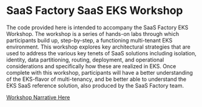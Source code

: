 # SaaS Factory SaaS EKS Workshop

The code provided here is intended to accompany the SaaS Factory EKS Workshop. The workshop is a series of hands-on labs through which participants build up, step-by-step, a functioning multi-tenant EKS environment. This workshop explores key architectural strategies that are used to address the various key tenets of SaaS solutions including isolation, identity, data partitioning, routing, deployment, and operational considerations and specifically how these are realized in EKS. Once complete with this workshop, participants will have a better understanding of the EKS-flavor of multi-tenancy, and be better able to understand the EKS SaaS reference solution, also produced by the SaaS Factory team.

[Workshop Narrative Here](https://catalog.us-east-1.prod.workshops.aws/v2/workshops/e04c0885-830a-479b-844b-4c7af79697f8/en-US)
